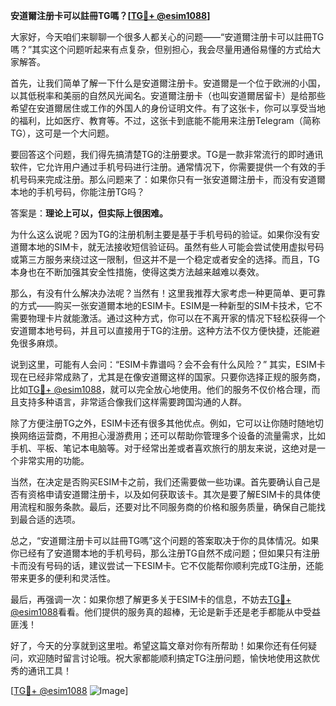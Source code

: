 **安道爾注册卡可以註冊TG嗎？[[TG💪+ @esim1088](https://t.me/s/esim1088)]**

大家好，今天咱们来聊聊一个很多人都关心的问题——“安道爾注册卡可以註冊TG嗎？”其实这个问题听起来有点复杂，但别担心，我会尽量用通俗易懂的方式给大家解答。

首先，让我们简单了解一下什么是安道爾注册卡。安道爾是一个位于欧洲的小国，以其低税率和美丽的自然风光闻名。安道爾注册卡（也叫安道爾居留卡）是给那些希望在安道爾居住或工作的外国人的身份证明文件。有了这张卡，你可以享受当地的福利，比如医疗、教育等。不过，这张卡到底能不能用来注册Telegram（简称TG），这可是一个大问题。

要回答这个问题，我们得先搞清楚TG的注册要求。TG是一款非常流行的即时通讯软件，它允许用户通过手机号码进行注册。通常情况下，你需要提供一个有效的手机号码来完成注册。那么问题来了：如果你只有一张安道爾注册卡，而没有安道爾本地的手机号码，你能注册TG吗？

答案是：**理论上可以，但实际上很困难。**  

为什么这么说呢？因为TG的注册机制主要是基于手机号码的验证。如果你没有安道爾本地的SIM卡，就无法接收短信验证码。虽然有些人可能会尝试使用虚拟号码或第三方服务来绕过这一限制，但这并不是一个稳定或者安全的选择。而且，TG本身也在不断加强其安全性措施，使得这类方法越来越难以奏效。

那么，有没有什么解决办法呢？当然有！这里我推荐大家考虑一种更简单、更可靠的方式——购买一张安道爾本地的ESIM卡。ESIM是一种新型的SIM卡技术，它不需要物理卡片就能激活。通过这种方式，你可以在不离开家的情况下轻松获得一个安道爾本地号码，并且可以直接用于TG的注册。这种方法不仅方便快捷，还能避免很多麻烦。

说到这里，可能有人会问：“ESIM卡靠谱吗？会不会有什么风险？” 其实，ESIM卡现在已经非常成熟了，尤其是在像安道爾这样的国家。只要你选择正规的服务商，比如[TG💪+ @esim1088](https://t.me/s/esim1088)，就可以完全放心地使用。他们的服务不仅价格合理，而且支持多种语言，非常适合像我们这样需要跨国沟通的人群。

除了方便注册TG之外，ESIM卡还有很多其他优点。例如，它可以让你随时随地切换网络运营商，不用担心漫游费用；还可以帮助你管理多个设备的流量需求，比如手机、平板、笔记本电脑等。对于经常出差或者喜欢旅行的朋友来说，这绝对是一个非常实用的功能。

当然，在决定是否购买ESIM卡之前，我们还需要做一些功课。首先要确认自己是否有资格申请安道爾注册卡，以及如何获取该卡。其次是要了解ESIM卡的具体使用流程和服务条款。最后，还要对比不同服务商的价格和服务质量，确保自己能找到最合适的选项。

总之，“安道爾注册卡可以註冊TG嗎”这个问题的答案取决于你的具体情况。如果你已经有了安道爾本地的手机号码，那么注册TG自然不成问题；但如果只有注册卡而没有号码的话，建议尝试一下ESIM卡。它不仅能帮你顺利完成TG注册，还能带来更多的便利和灵活性。

最后，再强调一次：如果你想了解更多关于ESIM卡的信息，不妨去[TG💪+ @esim1088](https://t.me/s/esim1088)看看。他们提供的服务真的超棒，无论是新手还是老手都能从中受益匪浅！

好了，今天的分享就到这里啦。希望这篇文章对你有所帮助！如果你还有任何疑问，欢迎随时留言讨论哦。祝大家都能顺利搞定TG注册问题，愉快地使用这款优秀的通讯工具！

[[TG💪+ @esim1088](https://t.me/s/esim1088) ![Image](https://i.postimg.cc/4NQfJmqS/Snipaste-2025-05-13-00-14-12.png)]